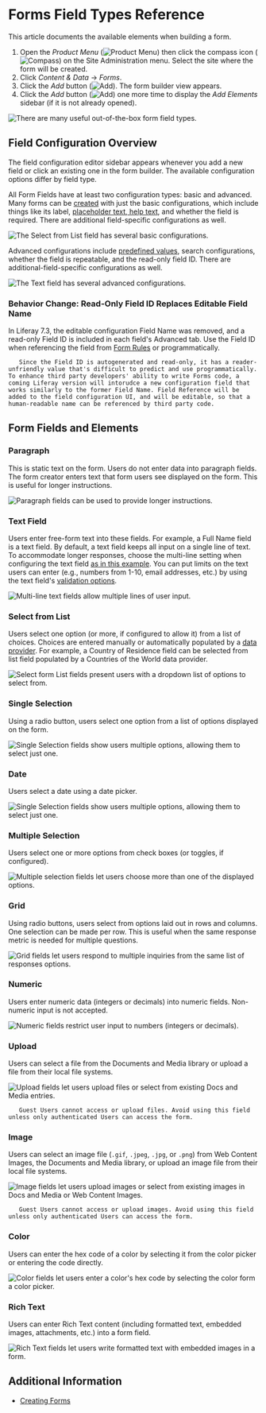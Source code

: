 # Forms Field Types Reference

This article documents the available elements when building a form.

1. Open the _Product Menu_ (![Product Menu](../../../images/icon-product-menu.png)) then click the compass icon (![Compass](../../../images/icon-compass.png)) on the Site Administration menu. Select the site where the form will be created.
1. Click _Content & Data_  &rarr; _Forms_.
1. Click the _Add_ button (![Add](../../../images/icon-add.png)). The form builder view appears.
1. Click the _Add_ button (![Add](../../../images/icon-add.png)) one more time to display the _Add Elements_ sidebar (if it is not already opened).

![There are many useful out-of-the-box form field types.](./forms-field-types-reference/images/01.png)

## Field Configuration Overview

The field configuration editor sidebar appears whenever you add a new field or click an existing one in the form builder. The available configuration options differ by field type.

All Form Fields have at least two configuration types: basic and advanced. Many forms can be [created](../creating-and-managing-forms/creating-forms.md) with just the basic configurations, which include things like its label, [placeholder text, help text](../creating-and-managing-forms/providing-help-text-and-predefined-values.md), and whether the field is required. There are additional field-specific configurations as well.

![The Select from List field has several basic configurations.](./forms-field-types-reference/images/15.png)

Advanced configurations include [predefined values](../creating-and-managing-forms/providing-help-text-and-predefined-values.md), search configurations, whether the field is repeatable, and the read-only field ID. There are additional-field-specific configurations as well.

![The Text field has several advanced configurations.](./forms-field-types-reference/images/14.png)

### Behavior Change: Read-Only Field ID Replaces Editable Field Name

In Liferay 7.3, the editable configuration Field Name was removed, and a read-only Field ID is included in each field's Advanced tab. Use the Field ID when referencing the field from [Form Rules](../form-rules/form-rules-overview.md) or programmatically.

```note::
   Since the Field ID is autogenerated and read-only, it has a reader-unfriendly value that's difficult to predict and use programmatically. To enhance third party developers' ability to write Forms code, a coming Liferay version will intorudce a new configuration field that works similarly to the former Field Name. Field Reference will be added to the field configuration UI, and will be editable, so that a human-readable name can be referenced by third party code.
```
<!-- Need confirmation that the above note is correct. -->

## Form Fields and Elements

### Paragraph 

This is static text on the form. Users do not enter data into paragraph fields. The form creator enters text that form users see displayed on the form. This is useful for longer instructions.

![Paragraph fields can be used to provide longer instructions.](./forms-field-types-reference/images/02.png)

### Text Field 

Users enter free-form text into these fields. For example, a Full Name field is a text field. By default, a text field keeps all input on a single line of text. To accommodate longer responses, choose the multi-line setting when configuring the text field [as in this example](./creating-forms.md). You can put limits on the text users can enter (e.g., numbers from 1-10, email addresses, etc.) by using the text field's [validation options](./validating-text-and-numeric-field-entries.md).

![Multi-line text fields allow multiple lines of user input.](./forms-field-types-reference/images/03.png)

### Select from List 

Users select one option (or more, if configured to allow it) from a list of choices. Choices are entered manually or automatically populated by a [data provider](../data-providers/data-providers-overview.md). For example, a Country of Residence field can be selected from list field populated by a Countries of the World data provider.

![Select form List fields present users with a dropdown list of options to select from.](./forms-field-types-reference/images/04.png)

### Single Selection 

Using a radio button, users select one option from a list of options displayed on the form.

![Single Selection fields show users multiple options, allowing them to select just one.](./forms-field-types-reference/images/05.png)

### Date 

Users select a date using a date picker.

![Single Selection fields show users multiple options, allowing them to select just one.](./forms-field-types-reference/images/06.png)

### Multiple Selection 

Users select one or more options from check boxes (or toggles, if configured).

![Multiple selection fields let users choose more than one of the displayed options.](./forms-field-types-reference/images/07.png)

### Grid 

Using radio buttons, users select from options laid out in rows and columns. One selection can be made per row. This is useful when the same response metric is needed for multiple questions.

![Grid fields let users respond to multiple inquiries from the same list of responses options.](./forms-field-types-reference/images/08.png)

### Numeric 

Users enter numeric data (integers or decimals) into numeric fields. Non-numeric input is not accepted.

![Numeric fields restrict user input to numbers (integers or decimals).](./forms-field-types-reference/images/09.png)

### Upload 

Users can select a file from the Documents and Media library or upload a file from their local file systems.

![Upload fields let users upload files or select from existing Docs and Media entries.](./forms-field-types-reference/images/10.png)

```important::
   Guest Users cannot access or upload files. Avoid using this field unless only authenticated Users can access the form.
```

### Image 

Users can select an image file (`.gif`, `.jpeg`, `.jpg`, or `.png`) from Web Content Images, the Documents and Media library, or upload an image file from their local file systems.

![Image fields let users upload images or select from existing images in Docs and Media or Web Content Images.](./forms-field-types-reference/images/11.png)

```important::
   Guest Users cannot access or upload images. Avoid using this field unless only authenticated Users can access the form.
```

### Color 

Users can enter the hex code of a color by selecting it from the color picker or entering the code directly.

![Color fields let users enter a color's hex code by selecting the color form a color picker.](./forms-field-types-reference/images/13.png)

### Rich Text 

Users can enter Rich Text content (including formatted text, embedded images, attachments, etc.) into a form field.

![Rich Text fields let users write formatted text with embedded images in a form.](./forms-field-types-reference/images/12.png)

## Additional Information

* [Creating Forms](./creating-forms.md)
